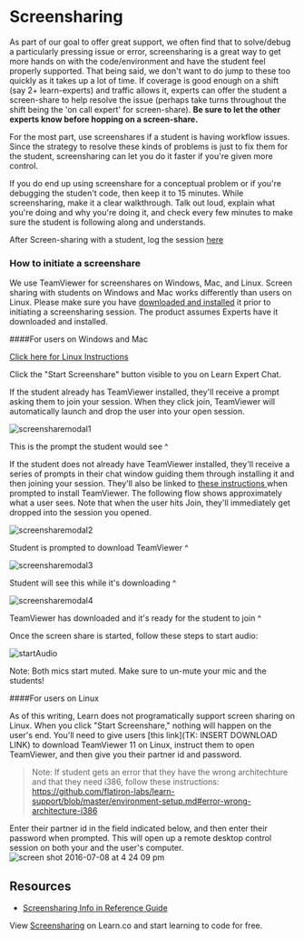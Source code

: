 # Screensharing

As part of our goal to offer great support, we often find that to solve/debug a particularly pressing issue or error, screensharing is a great way to get more hands on with the code/environment and have the student feel properly supported. That being said, we don't want to do jump to these too quickly as it takes up a lot of time. If coverage is good enough on a shift (say 2+ learn-experts) and traffic allows it, experts can offer the student a screen-share to help resolve the issue (perhaps take turns throughout the shift being the 'on call expert' for screen-share). **Be sure to let the other experts know before hopping on a screen-share.**

For the most part, use screenshares if a student is having workflow issues. Since the strategy to resolve these kinds of problems is just to fix them for the student, screensharing can let you do it faster if you're given more control.

If you do end up using screenshare for a conceptual problem or if you're debugging the studen't code, then keep it to 15 minutes. While screensharing, make it a clear walkthrough. Talk out loud, explain what you're doing and why you're doing it, and check every few minutes to make sure the student is following along and understands.

After Screen-sharing with a student, log the session <a href="https://docs.google.com/spreadsheets/d/1Op457HZ20h53xD4LnCPxKuWT1wgQ8hpnb8eoBxBJCEI/edit?ts=56fd5282#gid=0" target="_blank">here</a>

### How to initiate a screenshare

We use TeamViewer for screenshares on Windows, Mac, and Linux. Screen sharing with students on Windows and Mac works differently than users on Linux. Please make sure you have [downloaded and installed](https://www.teamviewer.com/en/download/mac/) it prior to initiating a screensharing session. The product assumes Experts have it downloaded and installed.

####For users on Windows and Mac

[Click here for Linux Instructions](#for-users-on-linux)

Click the "Start Screenshare" button visible to you on Learn Expert Chat.

If the student already has TeamViewer installed, they'll receive a prompt asking them to join your session. When they click join, TeamViewer will automatically launch and drop the user into your open session.

![screensharemodal1](https://cloud.githubusercontent.com/assets/5470676/16700336/7a4c01e8-4527-11e6-8121-fb83fb00ccd5.png)

This is the prompt the student would see ^

If the student does not already have TeamViewer installed, they'll receive a series of prompts in their chat window guiding them through installing it and then joining your session. They'll also be linked to <a href="https://github.com/learn-co/help-center/blob/master/Installing%20Teamviewer.md" target="_blank"> these instructions </a> when prompted to install TeamViewer. The following flow shows approximately what a user sees. Note that when the user hits Join, they'll immediately get dropped into the session you opened.

![screensharemodal2](https://cloud.githubusercontent.com/assets/5470676/16700327/723d3a9e-4527-11e6-8eaa-2908ced3daee.png)

Student is prompted to download TeamViewer ^

![screensharemodal3](https://cloud.githubusercontent.com/assets/5470676/16700328/73d8e696-4527-11e6-9a7c-8f6782e59262.png)

Student will see this while it's downloading ^

![screensharemodal4](https://cloud.githubusercontent.com/assets/5470676/16700333/7586b2ac-4527-11e6-9523-d5dec6002f1a.png)

TeamViewer has downloaded and it's ready for the student to join ^

Once the screen share is started, follow these steps to start audio:

![startAudio](http://i.giphy.com/l0HlTy3DacrbE6vsc.gif)

Note: Both mics start muted. Make sure to un-mute your mic and the students!

####For users on Linux

As of this writing, Learn does not programatically support screen sharing on Linux. When you click "Start Screenshare," nothing will happen on the user's end.  You'll need to give users [this link](TK: INSERT DOWNLOAD LINK) to download TeamViewer 11 on Linux, instruct them to open TeamViewer, and then give you their partner id and password.

>Note: If student gets an error that they have the wrong architechture and that they need i386, follow these instructions: https://github.com/flatiron-labs/learn-support/blob/master/environment-setup.md#error-wrong-architecture-i386

Enter their partner id in the field indicated below, and then enter their password when prompted. This will open up a remote desktop control session on both your and the user's computer.
![screen shot 2016-07-08 at 4 24 09 pm](https://cloud.githubusercontent.com/assets/5470676/16700513/7966e04e-4528-11e6-9521-2b306db0f0f7.png)

## Resources

- [Screensharing Info in Reference Guide](https://github.com/flatiron-labs/learn-support/blob/master/screen-sharing.md)

<p class='util--hide'>View <a href='https://learn.co/lessons/learn-expert-screensharing'>Screensharing</a> on Learn.co and start learning to code for free.</p>
